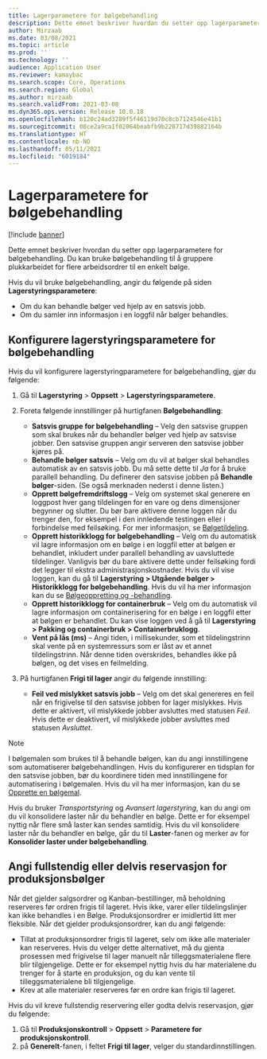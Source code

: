 ```yaml
---
title: Lagerparametere for bølgebehandling
description: Dette emnet beskriver hvordan du setter opp lagerparametere for bølgebehandling. Du kan bruke bølgebehandling til å gruppere plukkarbeidet for flere arbeidsordrer til en enkelt bølge.
author: Mirzaab
ms.date: 03/08/2021
ms.topic: article
ms.prod: ''
ms.technology: ''
audience: Application User
ms.reviewer: kamaybac
ms.search.scope: Core, Operations
ms.search.region: Global
ms.author: mirzaab
ms.search.validFrom: 2021-03-08
ms.dyn365.ops.version: Release 10.0.18
ms.openlocfilehash: b120c24ad3289f5f46119d70c8cb7124546e41b1
ms.sourcegitcommit: 08ce2a9ca1f02064beabfb9b228717d39882164b
ms.translationtype: HT
ms.contentlocale: nb-NO
ms.lasthandoff: 05/11/2021
ms.locfileid: "6019184"
---
```

# <a name="warehouse-parameters-for-wave-processing"></a>Lagerparametere for bølgebehandling

[!include [banner](../includes/banner.md)]

Dette emnet beskriver hvordan du setter opp lagerparametere for bølgebehandling. Du kan bruke bølgebehandling til å gruppere plukkarbeidet for flere arbeidsordrer til en enkelt bølge.

Hvis du vil bruke bølgebehandling, angir du følgende på siden **Lagerstyringsparametere**:

- Om du kan behandle bølger ved hjelp av en satsvis jobb.
- Om du samler inn informasjon i en loggfil når bølger behandles.

## <a name="set-up-warehouse-management-parameters-for-wave-processing"></a>Konfigurere lagerstyringsparametere for bølgebehandling

Hvis du vil konfigurere lagerstyringparametere for bølgebehandling, gjør du følgende:

1. Gå til **Lagerstyring** \> **Oppsett** \> **Lagerstyringsparametere**.

1. Foreta følgende innstillinger på hurtigfanen **Bølgebehandling**:

    - **Satsvis gruppe for bølgebehandling** – Velg den satsvise gruppen som skal brukes når du behandler bølger ved hjelp av satsvise jobber. Den satsvise gruppen angir serveren den satsvise jobber kjøres på.
    - **Behandle bølger satsvis** – Velg om du vil at bølger skal behandles automatisk av en satsvis jobb. Du må sette dette til *Ja* for å bruke parallell behandling. Du definerer den satsvise jobben på **Behandle bølger**-siden. (Se også merknaden nederst i denne listen.)
    - **Opprett bølgefremdriftslogg** – Velg om systemet skal generere en loggpost hver gang tildelingen for en vare og dens dimensjoner begynner og slutter. Du bør bare aktivere denne loggen når du trenger den, for eksempel i den innledende testingen eller i forbindelse med feilsøking. For mer informasjon, se [Bølgetildeling](wave-allocation-method.md).
    - **Opprett historikklogg for bølgebehandling** – Velg om du automatisk vil lagre informasjon om en bølge i en loggfil etter at bølgen er behandlet, inkludert under parallell behandling av uavsluttede tildelinger. Vanligvis bør du bare aktivere dette under feilsøking fordi det legger til ekstra administrasjonskostnader. Hvis du vil vise loggen, kan du gå til **Lagerstyring \> Utgående bølger \> Historikklogg for bølgebehandling**. Hvis du vil ha mer informasjon kan du se [Bølgeoppretting og -behandling](wave-processing.md).
    - **Opprett historikklogg for containerbruk** – Velg om du automatisk vil lagre informasjon om containerisering for en bølge i en loggfil etter at bølgen er behandlet. Du kan vise loggen ved å gå til **Lagerstyring \> Pakking og containerbruk \> Containerbruklogg**.
    - **Vent på lås (ms)** – Angi tiden, i millisekunder, som et tildelingstrinn skal vente på en systemressurs som er låst av et annet tildelingstrinn. Når denne tiden overskrides, behandles ikke på bølgen, og det vises en feilmelding.

1. På hurtigfanen **Frigi til lager** angir du følgende innstilling:

    - **Feil ved mislykket satsvis jobb** – Velg om det skal genereres en feil når en frigivelse til den satsvise jobben for lager mislykkes. Hvis dette er aktivert, vil mislykkede jobber avsluttes med statusen *Feil*. Hvis dette er deaktivert, vil mislykkede jobber avsluttes med statusen *Avsluttet*.

> [!NOTE]
> I bølgemalen som brukes til å behandle bølgen, kan du angi innstillingene som automatiserer bølgebehandlingen. Hvis du konfigurerer en tidsplan for den satsvise jobben, bør du koordinere tiden med innstillingene for automatisering i bølgemalen. Hvis du vil ha mer informasjon, kan du se [Opprette en bølgemal](wave-templates.md).
>
> Hvis du bruker *Transportstyring* og *Avansert lagerstyring*, kan du angi om du vil konsolidere laster når du behandler en bølge. Dette er for eksempel nyttig når flere små laster kan sendes samtidig. Hvis du vil konsolidere laster når du behandler en bølge, går du til **Laster**-fanen og merker av for **Konsolider laster under bølgebehandling**.</P>

## <a name="set-up-full-or-partial-reservation-for-production-waves"></a>Angi fullstendig eller delvis reservasjon for produksjonsbølger

Når det gjelder salgsordrer og Kanban-bestillinger, må beholdning reserveres før ordren frigis til lageret. Hvis ikke, varer eller tildelingslinjer kan ikke behandles i en Bølge. Produksjonsordrer er imidlertid litt mer fleksible. Når det gjelder produksjonsordrer, kan du angi følgende:

- Tillat at produksjonsordrer frigis til lageret, selv om ikke alle materialer kan reserveres. Hvis du velger dette alternativet, må du gjenta prosessen med frigivelse til lager manuelt når tilleggsmaterialene flere blir tilgjengelige. Dette er for eksempel nyttig hvis du har materialene du trenger for å starte en produksjon, og du kan vente til tilleggsmaterialene bli tilgjengelige.
- Krev at alle materialer reserveres før en ordre kan frigis til lageret.

Hvis du vil kreve fullstendig reservering eller godta delvis reservasjon, gjør du følgende:

1. Gå til **Produksjonskontroll** \> **Oppsett** \> **Parametere for produksjonskontroll**.
1. på **Generelt**-fanen, i feltet **Frigi til lager**, velger du standardinnstillingen.

